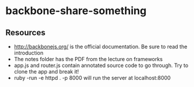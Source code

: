 # backbone-share-something

## Resources
- http://backbonejs.org/ is the official documentation. Be sure to read the introduction
- The notes folder has the PDF from the lecture on frameworks
- app.js and router.js contain annotated source code to go through. Try to clone the app and break it!
- ruby -run -e httpd . -p 8000 will run the server at localhost:8000
